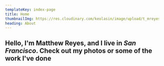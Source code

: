 ```yaml
---
templateKey: index-page
title: Home
thumbnailImg: https://res.cloudinary.com/keolasin/image/upload/t_mreyes_default/v1597109380/personal-revamp/portrait.jpg
heading: About
---
```


## Hello, I'm **Matthew Reyes**, and I live in ***San Francisco***. Check out my photos or some of the work I've done
